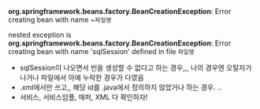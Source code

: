 **org.springframework.beans.factory.BeanCreationException**: Error creating bean with name ~`파일명`

nested exception is **org.springframework.beans.factory.BeanCreationException**: Error creating bean with name 'sqlSession' defined in file `파일명`

- sqlSession이 나오면서 빈을 생성할 수 없다고 하는 경우,,, 나의 경우엔 오탈자가 나거나 파일에서 아예 누락한 경우가 다였음
- .xml에서만 쓰고,, 해당 id를 .java에서 정의하지 않았거나 하는 경우. ..
- 서비스, 서비스임플, 매퍼, XML 다 확인하자! 

